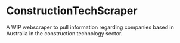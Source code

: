 # ConstructionTechScraper
A WIP webscraper to pull information regarding companies based in Australia in the construction technology sector.
